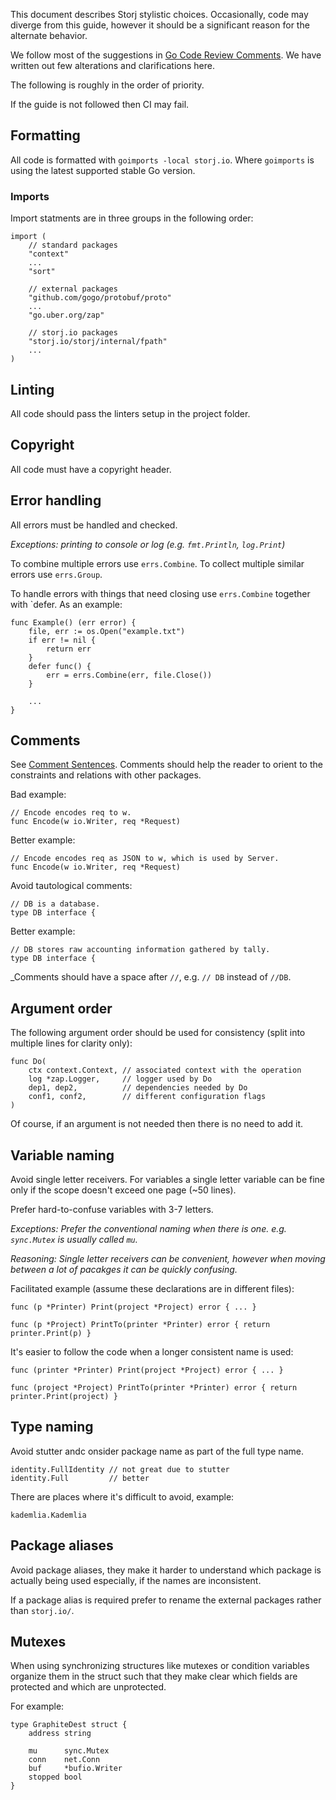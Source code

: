 This document describes Storj stylistic choices. Occasionally, code may diverge from this guide, however it should be a significant reason for the alternate behavior.

We follow most of the suggestions in [Go Code Review Comments](https://github.com/golang/go/wiki/CodeReviewComments). We have written out few alterations and clarifications here.

The following is roughly in the order of priority.

If the guide is not followed then CI may fail.

## Formatting

All code is formatted with `goimports -local storj.io`. Where `goimports` is using the latest supported stable Go version.

### Imports

Import statments are in three groups in the following order:

```
import (
	// standard packages
	"context"
	...
	"sort"

	// external packages
	"github.com/gogo/protobuf/proto"
	...
	"go.uber.org/zap"

	// storj.io packages
	"storj.io/storj/internal/fpath"
	...
)
```

## Linting

All code should pass the linters setup in the project folder.

## Copyright

All code must have a copyright header.

## Error handling

All errors must be handled and checked.

_Exceptions: printing to console or log (e.g. `fmt.Println`, `log.Print`)_

To combine multiple errors use `errs.Combine`. To collect multiple similar errors use `errs.Group`.

To handle errors with things that need closing use `errs.Combine` together with `defer. As an example:

```
func Example() (err error) {
	file, err := os.Open("example.txt")
	if err != nil {
		return err
	}
	defer func() {
		err = errs.Combine(err, file.Close())
	}

	...
}
```

## Comments

See [Comment Sentences](https://github.com/golang/go/wiki/CodeReviewComments#comment-sentences). Comments should help the reader to orient to the constraints and relations with other packages.

Bad example:

```
// Encode encodes req to w.
func Encode(w io.Writer, req *Request)
```

Better example:

```
// Encode encodes req as JSON to w, which is used by Server.
func Encode(w io.Writer, req *Request)
```

Avoid tautological comments:

```
// DB is a database.
type DB interface {
```

Better example:

```
// DB stores raw accounting information gathered by tally.
type DB interface {
```

_Comments should have a space after `//`, e.g. `// DB` instead of `//DB`.

## Argument order

The following argument order should be used for consistency (split into multiple lines for clarity only):

```
func Do(
    ctx context.Context, // associated context with the operation
    log *zap.Logger,     // logger used by Do
    dep1, dep2,          // dependencies needed by Do
    conf1, conf2,        // different configuration flags
)
```

Of course, if an argument is not needed then there is no need to add it.

## Variable naming

Avoid single letter receivers. For variables a single letter variable can be fine only if the scope doesn't exceed one page (~50 lines).

Prefer hard-to-confuse variables with 3-7 letters.

_Exceptions: Prefer the conventional naming when there is one. e.g. `sync.Mutex` is usually called `mu`._

_Reasoning: Single letter receivers can be convenient, however when moving between a lot of pacakges it can be quickly confusing._

Facilitated example (assume these declarations are in different files):

```
func (p *Printer) Print(project *Project) error { ... }

func (p *Project) PrintTo(printer *Printer) error { return printer.Print(p) }
```

It's easier to follow the code when a longer consistent name is used:

```
func (printer *Printer) Print(project *Project) error { ... }

func (project *Project) PrintTo(printer *Printer) error { return printer.Print(project) }
```

## Type naming

Avoid stutter andc onsider package name as part of the full type name.

```
identity.FullIdentity // not great due to stutter
identity.Full         // better
```

There are places where it's difficult to avoid, example:

```
kademlia.Kademlia
```

## Package aliases

Avoid package aliases, they make it harder to understand which package is actually being used especially, if the names are inconsistent.

If a package alias is required prefer to rename the external packages rather than `storj.io/`.

## Mutexes

When using synchronizing structures like mutexes or condition variables organize them in the struct such that they make clear which fields are protected and which are unprotected. 

For example:

```
type GraphiteDest struct {
	address string

	mu      sync.Mutex
	conn    net.Conn
	buf     *bufio.Writer
	stopped bool
}
```
